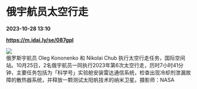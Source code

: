 # 俄宇航员太空行走

**2023-10-28 13:10**

**https://m.idai.ly/se/087gpl**

![](http://pic.yupoo.com/fotomag/f91308b6/5d5ec3aa.jpg)  
俄罗斯宇航员 Oleg Kononenko 和 Nikolai Chub 执行太空行走任务，国际空间站。10月25日，2名俄宇航员一同执行2023年第6次太空行走，历时7小时41分钟，主要任务包括为「科学号」实验舱安装雷达通信系统，检查出现冷却剂泄漏故障的散热器系统，并释放一颗测试太阳帆技术的纳米卫星。摄影师：NASA